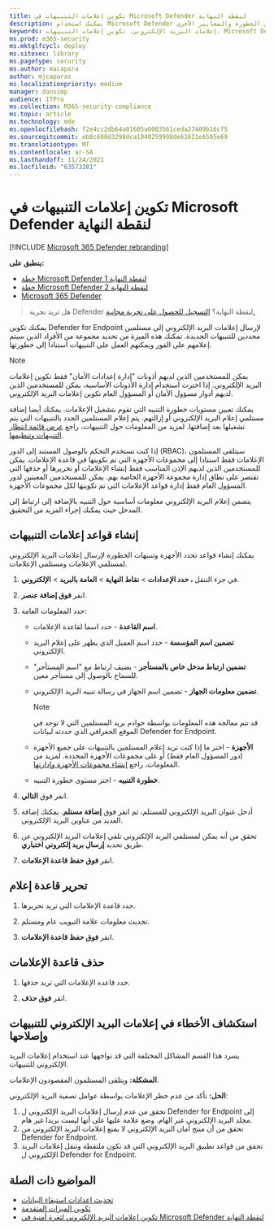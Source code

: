 ```yaml
---
title: تكوين إعلامات التنبيهات في Microsoft Defender لنقطة النهاية
description: يمكنك استخدام Microsoft Defender لنقطة النهاية لتكوين إعدادات إعلامات البريد الإلكتروني لتنبيهات الأمان، استنادا إلى الخطورة والمعايير الأخرى.
keywords: إعلامات البريد الإلكتروني، تكوين إعلامات التنبيهات، Microsoft Defender لنقطة النهاية، إعلامات نقطة النهاية ل Microsoft Defender لتنبيهات نقطة النهاية، windows enterprise، windows education
ms.prod: m365-security
ms.mktglfcycl: deploy
ms.sitesec: library
ms.pagetype: security
ms.author: macapara
author: mjcaparas
ms.localizationpriority: medium
manager: dansimp
audience: ITPro
ms.collection: M365-security-compliance
ms.topic: article
ms.technology: mde
ms.openlocfilehash: f2e4cc2db64a01605a0003561ceda27409b16cf5
ms.sourcegitcommit: eb8c600d3298dca1940259998de61621e6505e69
ms.translationtype: MT
ms.contentlocale: ar-SA
ms.lasthandoff: 11/24/2021
ms.locfileid: "63573281"
---
```

# <a name="configure-alert-notifications-in-microsoft-defender-for-endpoint"></a>تكوين إعلامات التنبيهات في Microsoft Defender لنقطة النهاية

[!INCLUDE [Microsoft 365 Defender rebranding](../../includes/microsoft-defender.md)]

**ينطبق على:**
- [خطة Microsoft Defender لنقطة النهاية 1](https://go.microsoft.com/fwlink/p/?linkid=2154037)
- [خطة Microsoft Defender لنقطة النهاية 2](https://go.microsoft.com/fwlink/p/?linkid=2154037)
- [Microsoft 365 Defender](https://go.microsoft.com/fwlink/?linkid=2118804)

> هل تريد تجربة Defender لنقطة النهاية؟ [التسجيل للحصول على تجربة مجانية.](https://signup.microsoft.com/create-account/signup?products=7f379fee-c4f9-4278-b0a1-e4c8c2fcdf7e&ru=https://aka.ms/MDEp2OpenTrial?ocid=docs-wdatp-emailconfig-abovefoldlink)

يمكنك تكوين Defender for Endpoint لإرسال إعلامات البريد الإلكتروني إلى مستلمين محددين للتنبيهات الجديدة. تمكنك هذه الميزة من تحديد مجموعة من الأفراد الذين سيتم إعلامهم على الفور ويمكنهم العمل على التنبيهات استنادا إلى خطورتها.

> [!NOTE]
> يمكن للمستخدمين الذين لديهم أذونات "إدارة إعدادات الأمان" فقط تكوين إعلامات البريد الإلكتروني. إذا اخترت استخدام إدارة الأذونات الأساسية، يمكن للمستخدمين الذين لديهم أدوار مسؤول الأمان أو المسؤول العام تكوين إعلامات البريد الإلكتروني.

يمكنك تعيين مستويات خطورة التنبيه التي تقوم بتشغيل الإعلامات. يمكنك أيضا إضافة مستلمي إعلام البريد الإلكتروني أو إزالتهم. يتم إعلام المستلمين الجدد بالتنبيهات التي يتم تشغيلها بعد إضافتها. لمزيد من المعلومات حول التنبيهات، راجع [عرض قائمة انتظار التنبيهات وتنظيمها](alerts-queue.md).

إذا كنت تستخدم التحكم بالوصول المستند إلى الدور (RBAC)، سيتلقى المستلمون الإعلامات فقط استنادا إلى مجموعات الأجهزة التي تم تكوينها في قاعدة الإعلامات.
يمكن للمستخدمين الذين لديهم الإذن المناسب فقط إنشاء الإعلامات أو تحريرها أو حذفها التي تقتصر على نطاق إدارة مجموعة الأجهزة الخاصة بهم.
يمكن للمستخدمين المعينين لدور المسؤول العام فقط إدارة قواعد الإعلامات التي تم تكوينها لكل مجموعات الأجهزة.

يتضمن إعلام البريد الإلكتروني معلومات أساسية حول التنبيه بالإضافة إلى ارتباط إلى المدخل حيث يمكنك إجراء المزيد من التحقيق.

## <a name="create-rules-for-alert-notifications"></a>إنشاء قواعد إعلامات التنبيهات
يمكنك إنشاء قواعد تحدد الأجهزة وتنبيهات الخطورة لإرسال إعلامات البريد الإلكتروني لمستلمي الإعلامات ومستلمي الإعلامات.


1. في جزء التنقل **، حدد الإعدادات** \> **نقاط النهاية** \> **العامة بالبريد** \> **الإلكتروني**.

2. انقر **فوق إضافة عنصر**.

3. حدد المعلومات العامة:
    - **اسم القاعدة** - حدد اسما لقاعدة الإعلامات.
    - **تضمين اسم المؤسسة** - حدد اسم العميل الذي يظهر على إعلام البريد الإلكتروني.
    - **تضمين ارتباط مدخل خاص بالمستأجر** - يضيف ارتباط مع "اسم المستأجر" للسماح بالوصول إلى مستأجر معين.
    - **تضمين معلومات الجهاز** - تضمين اسم الجهاز في رسالة تنبيه البريد الإلكتروني.

        > [!NOTE]
        > قد تتم معالجة هذه المعلومات بواسطة خوادم بريد المستلمين التي لا توجد في الموقع الجغرافي الذي حددته لبيانات Defender for Endpoint.

    - **الأجهزة** - اختر ما إذا كنت تريد إعلام المستلمين بالتنبيهات على جميع الأجهزة (دور المسؤول العام فقط) أو على مجموعات الأجهزة المحددة. لمزيد من المعلومات، راجع [إنشاء مجموعات الأجهزة وإدارتها](machine-groups.md).
    - **خطورة التنبيه** - اختر مستوى خطورة التنبيه.

4. انقر فوق **التالي**.

5. أدخل عنوان البريد الإلكتروني للمستلم، ثم انقر فوق **إضافة مستلم**. يمكنك إضافة العديد من عناوين البريد الإلكتروني.

6. تحقق من أنه يمكن لمستلمي البريد الإلكتروني تلقي إعلامات البريد الإلكتروني عن طريق تحديد **إرسال بريد إلكتروني اختباري**.

7. انقر **فوق حفظ قاعدة الإعلامات**.

## <a name="edit-a-notification-rule"></a>تحرير قاعدة إعلام

1. حدد قاعدة الإعلامات التي تريد تحريرها.

2. تحديث معلومات علامة التبويب عام ومستلم.

3. انقر **فوق حفظ قاعدة الإعلامات**.

## <a name="delete-notification-rule"></a>حذف قاعدة الإعلامات

1. حدد قاعدة الإعلامات التي تريد حذفها.

2. انقر **فوق حذف**.

## <a name="troubleshoot-email-notifications-for-alerts"></a>استكشاف الأخطاء في إعلامات البريد الإلكتروني للتنبيهات وإصلاحها

يسرد هذا القسم المشاكل المختلفة التي قد تواجهها عند استخدام إعلامات البريد الإلكتروني للتنبيهات.

**المشكلة:** ويتلقى المستلمون المقصودون الإعلامات.

**الحل:** تأكد من عدم حظر الإعلامات بواسطة عوامل تصفية البريد الإلكتروني:

1. تحقق من عدم إرسال إعلامات البريد الإلكتروني ل Defender for Endpoint إلى مجلد البريد الإلكتروني غير الهام. وضع علامة عليها على أنها ليست بريدا غير هام.
2. تحقق من أن منتج أمان البريد الإلكتروني لا يمنع إعلامات البريد الإلكتروني من Defender for Endpoint.
3. تحقق من قواعد تطبيق البريد الإلكتروني التي قد تكون ملتقطة وتنقل إعلامات البريد الإلكتروني ل Defender for Endpoint.

## <a name="related-topics"></a>المواضيع ذات الصلة

- [تحديث إعدادات استبقاء البيانات](data-retention-settings.md)
- [تكوين الميزات المتقدمة](advanced-features.md)
- [تكوين إعلامات البريد الإلكتروني لثغرة أمنية في Microsoft Defender لنقطة النهاية](/microsoft-365/security/defender-endpoint/configure-vulnerability-email-notifications)
